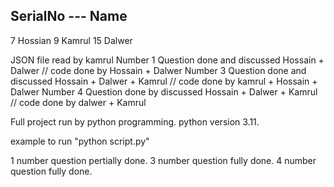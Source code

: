 SerialNo --- Name
------------
7 Hossian
9 Kamrul
15 Dalwer

JSON file read by kamrul
Number 1 Question done and discussed Hossain + Dalwer // code done by Hossain + Dalwer
Number 3 Question done and discussed Hossain + Dalwer + Kamrul // code done by kamrul + Hossain + Dalwer
Number 4 Question done by  discussed Hossain + Dalwer + Kamrul // code done by dalwer + Kamrul

Full project run by python programming. python version 3.11.

example to run "python script.py"

1 number question pertially done.
3 number question fully done.
4 number question fully done.
